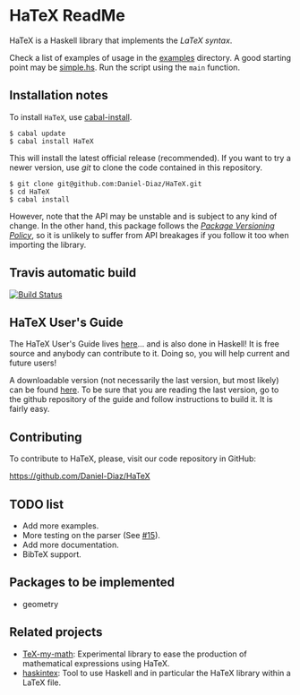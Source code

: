 # HaTeX ReadMe

HaTeX is a Haskell library that implements the *LaTeX syntax*.

Check a list of examples of usage in the [examples](Examples/) directory.
A good starting point may be [simple.hs](Examples/simple.hs).
Run the script using the ``main`` function.

## Installation notes

To install `HaTeX`, use [cabal-install](http://hackage.haskell.org/package/cabal-install).

    $ cabal update
    $ cabal install HaTeX

This will install the latest official release (recommended).
If you want to try a newer version, use _git_ to clone the code contained
in this repository.

    $ git clone git@github.com:Daniel-Diaz/HaTeX.git
    $ cd HaTeX
    $ cabal install

However, note that the API may be unstable and is subject to any kind of change.
In the other hand, this package follows the [_Package Versioning Policy_](http://www.haskell.org/haskellwiki/Package_versioning_policy),
so it is unlikely to suffer from API breakages if you follow it too when importing the library.

## Travis automatic build

[![Build Status](https://travis-ci.org/Daniel-Diaz/HaTeX.png?branch=master)](https://travis-ci.org/Daniel-Diaz/HaTeX)

## HaTeX User's Guide

The HaTeX User's Guide lives [here](https://github.com/Daniel-Diaz/hatex-guide)... and is also done in Haskell!
It is free source and anybody can contribute to it. Doing so, you will help current and future users!

A downloadable version (not necessarily the last version, but most likely)
can be found [here](http://daniel-diaz.github.com/projects/hatex/hatex-guide.pdf).
To be sure that you are reading the last version, go to the github repository of the guide and follow instructions
to build it. It is fairly easy.

## Contributing

To contribute to HaTeX, please, visit our code repository in GitHub:

https://github.com/Daniel-Diaz/HaTeX

## TODO list

* Add more examples.
* More testing on the parser (See [#15](https://github.com/Daniel-Diaz/HaTeX/issues/15)).
* Add more documentation.
* BibTeX support.

## Packages to be implemented

* geometry

## Related projects

* [TeX-my-math](https://github.com/leftaroundabout/Symbolic-math-HaTeX): Experimental library to ease the production
of mathematical expressions using HaTeX.
* [haskintex](https://github.com/Daniel-Diaz/haskintex): Tool to use Haskell and in particular the HaTeX library
within a LaTeX file.
